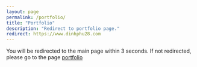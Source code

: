 ```yaml
---
layout: page
permalink: /portfolio/
title: "Portfolio"
description: "Redirect to portfolio page."
redirect: https://www.dinhphu28.com
---
```


You will be redirected to the main page within 3 seconds. If not redirected, please go to the page [portfolio](https://www.dinhphu28.com/)
